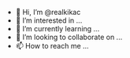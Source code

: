 - 👋 Hi, I’m @realkikac
- 👀 I’m interested in ...
- 🌱 I’m currently learning ...
- 💞️ I’m looking to collaborate on ...
- 📫 How to reach me ...

<!---
realkikac/realkikac is a ✨ special ✨ repository because its `README.md` (this file) appears on your GitHub profile.
You can click the Preview link to take a look at your changes.
--->
